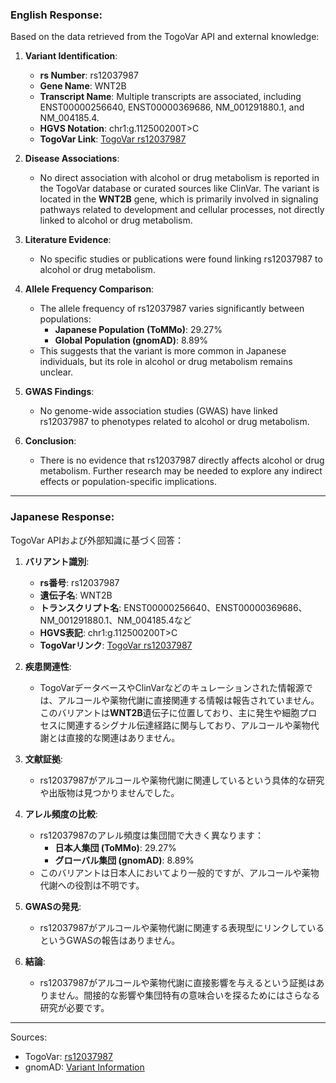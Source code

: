 ### English Response:
Based on the data retrieved from the TogoVar API and external knowledge:

1. **Variant Identification**:
   - **rs Number**: rs12037987
   - **Gene Name**: WNT2B
   - **Transcript Name**: Multiple transcripts are associated, including ENST00000256640, ENST00000369686, NM_001291880.1, and NM_004185.4.
   - **HGVS Notation**: chr1:g.112500200T>C
   - **TogoVar Link**: [TogoVar rs12037987](https://togovar.org/variant/tgv2831701)

2. **Disease Associations**:
   - No direct association with alcohol or drug metabolism is reported in the TogoVar database or curated sources like ClinVar. The variant is located in the **WNT2B** gene, which is primarily involved in signaling pathways related to development and cellular processes, not directly linked to alcohol or drug metabolism.

3. **Literature Evidence**:
   - No specific studies or publications were found linking rs12037987 to alcohol or drug metabolism.

4. **Allele Frequency Comparison**:
   - The allele frequency of rs12037987 varies significantly between populations:
     - **Japanese Population (ToMMo)**: 29.27%
     - **Global Population (gnomAD)**: 8.89%
   - This suggests that the variant is more common in Japanese individuals, but its role in alcohol or drug metabolism remains unclear.

5. **GWAS Findings**:
   - No genome-wide association studies (GWAS) have linked rs12037987 to phenotypes related to alcohol or drug metabolism.

6. **Conclusion**:
   - There is no evidence that rs12037987 directly affects alcohol or drug metabolism. Further research may be needed to explore any indirect effects or population-specific implications.

---

### Japanese Response:
TogoVar APIおよび外部知識に基づく回答：

1. **バリアント識別**:
   - **rs番号**: rs12037987
   - **遺伝子名**: WNT2B
   - **トランスクリプト名**: ENST00000256640、ENST00000369686、NM_001291880.1、NM_004185.4など
   - **HGVS表記**: chr1:g.112500200T>C
   - **TogoVarリンク**: [TogoVar rs12037987](https://togovar.org/variant/tgv2831701)

2. **疾患関連性**:
   - TogoVarデータベースやClinVarなどのキュレーションされた情報源では、アルコールや薬物代謝に直接関連する情報は報告されていません。このバリアントは**WNT2B**遺伝子に位置しており、主に発生や細胞プロセスに関連するシグナル伝達経路に関与しており、アルコールや薬物代謝とは直接的な関連はありません。

3. **文献証拠**:
   - rs12037987がアルコールや薬物代謝に関連しているという具体的な研究や出版物は見つかりませんでした。

4. **アレル頻度の比較**:
   - rs12037987のアレル頻度は集団間で大きく異なります：
     - **日本人集団 (ToMMo)**: 29.27%
     - **グローバル集団 (gnomAD)**: 8.89%
   - このバリアントは日本人においてより一般的ですが、アルコールや薬物代謝への役割は不明です。

5. **GWASの発見**:
   - rs12037987がアルコールや薬物代謝に関連する表現型にリンクしているというGWASの報告はありません。

6. **結論**:
   - rs12037987がアルコールや薬物代謝に直接影響を与えるという証拠はありません。間接的な影響や集団特有の意味合いを探るためにはさらなる研究が必要です。

---

Sources:
- TogoVar: [rs12037987](https://togovar.org/variant/tgv2831701)
- gnomAD: [Variant Information](https://gnomad.broadinstitute.org/variant/1-112500200-T-C?dataset=gnomad_r4)